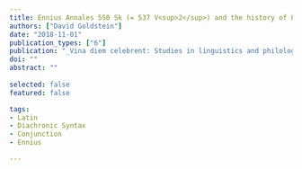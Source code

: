 ```yaml
---
title: Ennius Annales 550 Sk (= 537 V<sup>2</sup>) and the history of Lat. _atque_
authors: ["David Goldstein"]
date: "2018-11-01"
publication_types: ["6"]
publication: "_Vina diem celebrent: Studies in linguistics and philology in honor of Brent Vine_"
doi: ""
abstract: ""
 
selected: false
featured: false

tags:
- Latin
- Diachronic Syntax
- Conjunction
- Ennius

---
```

